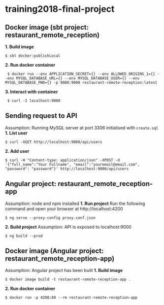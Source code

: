 # training2018-final-project

## Docker image (sbt project: restaurant_remote_reception)
**1. Build image**
```
$ sbt docker:publishLocal
```

**2. Run docker container**
```
 $ docker run --env APPLICATION_SECRET={} --env ALLOWED_ORIGINS_1={} --env MYSQL_DATABASE_URL={} --env MYSQL_DATABASE_USER={} --env MYSQL_DATABASE_PWD={} -p 9000:9000 restaurant-remote-reception:latest
 ```

**3. Interact with container**
```
 $ curl -I localhost:9000
```

## Sending request to API
Assumption: Running MySQL server at port 3306 initialised with `create.sql`
**1. List user**
```
$ curl -XGET http://localhost:9000/api/users
```
**2. Add user**
```
$ curl -H "Content-type: application/json" -XPOST -d '{"full_name":"Your Fullname", "email":"youremail@email.com", "password": "password"}' http://localhost:9000/api/users
```

## Angular project: restaurant_remote_reception-app
Assumption: node and npm installed
**1. Run project**
Run the following command and open your browser at http://localhost:4200
```
$ ng serve --proxy-config proxy.conf.json
```
**2. Build project**
Assumption: API is exposed to localhost:9000
```
$ ng build --prod
```

## Docker image (Angular project: restaurant_remote_reception-app)
Assumption: Angular project has been built
**1. Build image**
```
$ docker image build -t restaurant-remote-reception-app .
```
**2. Run docker container**
```
$ docker run -p 4200:80 --rm restaurant-remote-reception-app
```
